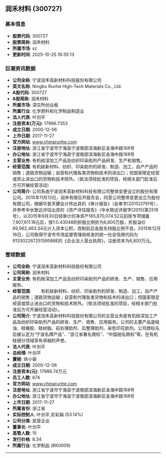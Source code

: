 ## 润禾材料 (300727)

### 基本信息

- **股票代码**: 300727
- **股票简称**: 润禾材料
- **所属市场**: sz
- **更新时间**: 2025-10-25 16:35:13

### 巨潮资讯数据

- **公司全称**: 宁波润禾高新材料科技股份有限公司
- **英文名称**: Ningbo Runhe High-Tech Materials Co., Ltd.
- **A股代码**: 300727
- **A股简称**: 润禾材料
- **所属市场**: 深交所创业板
- **所属行业**: 化学原料和化学制品制造业
- **法人代表**: 叶剑平
- **注册资本(万元)**: 17986.7353
- **成立日期**: 2000-12-06
- **上市日期**: 2017-11-27
- **官方网站**: www.chinarunhe.com
- **注册地址**: 浙江省宁波市宁海县宁波南部滨海新区金海中路168号
- **办公地址**: 浙江省宁波市宁海县宁波南部滨海新区金海中路168号
- **主营业务**: 有机硅深加工产品及纺织印染助剂产品研发、生产和销售。
- **经营范围**: 有机硅新材料、纺织、印染助剂的研发、制造、加工，自产产品的销售；道路货物运输；自营和代理各类货物和技术的进出口；但国家限定经营或禁止进出口的货物和技术除外。（依法须经批准的项目，经相关部门批准后方可开展经营活动）
- **公司简介**: 公司系由宁波润禾高新材料科技有限公司整体变更设立的股份有限公司。2015年11月13日，润禾有限召开股东会，同意公司整体变更设立为股份有限公司，根据华普天健会计师出具的《审计报告》（会审字[2015]3791号），并参考中水致远评估出具的《资产评估报告》（中水致远评报字[2015]第2518号），以2015年9月30日经审计的净资产165,870,074.52元扣除专项储备7,907,611.18元后，按1:0.43048的折股比例折为6,800万股，折股溢价89,962,463.34元计入资本公积，改制前后各股东持股比例不变。2015年12月18日，公司取得宁波市市场监督管理局核发的统一社会信用代码为91330226725159588E的《企业法人营业执照》，注册资本为6,800万元。

### 雪球数据

- **公司全称**: 宁波润禾高新材料科技股份有限公司
- **公司简称**: 润禾材料
- **主营业务**: 有机硅深加工产品及纺织印染助剂产品的研发、生产、销售、应用服务。
- **经营范围**: 　　有机硅新材料、纺织、印染助剂的研发、制造、加工，自产产品的销售；道路货物运输；自营和代理各类货物和技术的进出口；但国家限定经营或禁止进出口的货物和技术除外。（依法须经批准的项目，经相关部门批准后方可开展经营活动）。
- **公司简介**: 宁波润禾高新材料科技股份有限公司的主营业务是有机硅深加工产品及纺织印染助剂产品的研发、生产、销售、应用服务。公司的主要产品是硅油、硅橡胶、硅树脂、前处理助剂、后整理助剂、染色印花助剂。公司商标先后被认定为“宁波名牌产品”、“浙江省著名商标”、“中国驰名商标”等，在有机硅细分领域享有卓越的声誉。
- **法人代表**: 叶剑平
- **总经理**: 叶剑平
- **董秘**: 徐小骏
- **成立日期**: 2000-12-06
- **注册资本(元)**: 17986.74万元
- **员工人数**: 674
- **官方网站**: www.chinarunhe.com
- **注册地址**: 浙江省宁波市宁海县宁波南部滨海新区金海中路168号
- **办公地址**: 浙江省宁波市宁海县宁波南部滨海新区金海中路168号
- **上市日期**: 2017-11-27
- **所属省份**: 浙江省
- **实际控制人**: 叶剑平,俞彩娟 (53.14%)
- **公司分类**: 民营企业
- **董事长**: 叶剑平
- **高管人数**: 15
- **发行价格**: 8.34
- **所属行业**: 化学制品 (BK0009)

---